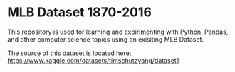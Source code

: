 # MLB Dataset 1870-2016

This repository is used for learning and expirimenting with Python, Pandas, and other computer science topics using an exisiting MLB Dataset.

The source of this dataset is located here: https://www.kaggle.com/datasets/timschutzyang/dataset1
